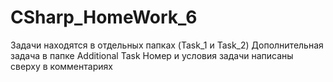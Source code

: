 # CSharp_HomeWork_6
Задачи находятся в отдельных папках (Task_1 и Task_2)
Дополнительная задача в папке Additional Task
Номер и условия задачи написаны сверху в комментариях
